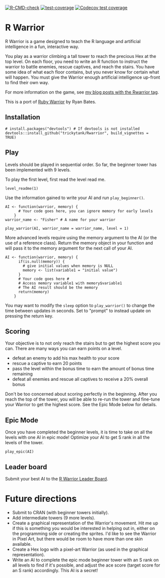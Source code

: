 <!-- badges: start -->

[![R-CMD-check](https://github.com/trickytank/Rwarrior/actions/workflows/check-standard.yaml/badge.svg)](https://github.com/trickytank/Rwarrior/actions/workflows/check-standard.yaml)
[![test-coverage](https://github.com/trickytank/Rwarrior/actions/workflows/test-coverage.yaml/badge.svg)](https://github.com/trickytank/Rwarrior/actions/workflows/test-coverage.yaml)
[![Codecov test coverage](https://codecov.io/gh/trickytank/Rwarrior/branch/master/graph/badge.svg)](https://app.codecov.io/gh/trickytank/Rwarrior?branch=master)

<!-- badges: end -->

# R Warrior

R Warrior is a game designed to teach the R language and artificial intelligence in a fun, interactive way.

You play as a warrior climbing a tall tower to reach the precious Hex at the top level.
On each floor, you need to write an R function to instruct the warrior to battle enemies, rescue captives, and reach the stairs. 
You have some idea of what each floor contains, but you never know for certain what will happen. 
You must give the Warrior enough artificial intelligence up-front to find their own way.

For more information on the game, see [my blog posts with the Rwarrior tag](https://tankard.id/tag/rwarrior/).

This is a port of [Ruby Warrior](https://github.com/ryanb/ruby-warrior) by Ryan Bates.

## Installation

```
# install.packages("devtools") # If devtools is not installed
devtools::install_github("trickytank/Rwarrior", build_vignettes = TRUE)
```

## Play

Levels should be played in sequential order.
So far, the beginner tower has been implemented with 9 levels.

To play the first level, first read the level read me. 

```
level_readme(1)
```

Use the information gained to write your AI and run `play_beginner()`.

```
AI <- function(warrior, memory) {
      # Your code goes here, you can ignore memory for early levels
    }
warrior_name <- "Fisher" # A name for your warrior
    
play_warrior(AI, warrior_name = warrior_name, level = 1)
```

More advanced levels require using the memory argument to the AI (or the use of a reference class). 
Return the memory object in your function and will pass it to the memory argument for the next call of your AI. 

```
AI <- function(warrior, memory) {
      if(is.null(memory)) {
        # give initial values when memory is NULL
        memory <- list(variable1 = "initial value") 
      }
      # Your code goes here #
      # Access memory variable1 with memory$variable1
      # The AI result should be the memory
      return(memory)
    }
```

You may want to modify the `sleep` option to `play_warrior()` to change the time
between updates in seconds.
Set to "prompt" to instead update on pressing the return key.

## Scoring

Your objective is to not only reach the stairs but to get the highest score you can. 
There are many ways you can earn points on a level.

* defeat an enemy to add his max health to your score
* rescue a captive to earn 20 points
* pass the level within the bonus time to earn the amount of bonus time remaining
* defeat all enemies and rescue all captives to receive a 20% overall bonus

Don't be too concerned about scoring perfectly in the beginning. 
After you reach the top of the tower, you will be able to re-run the tower and fine-tune your Warrior to get the highest score.
See the Epic Mode below for details.

## Epic Mode 

Once you have completed the beginner levels, it is time to take on all the levels with 
one AI in epic mode! 
Optimize your AI to get S rank in all the levels of the tower.

```
play_epic(AI)
```

## Leader board

Submit your best AI to the [R Warrior Leader Board](https://tankard.id/post/r-warrior-leaderboard/).

# Future directions

*   Submit to CRAN (with beginner towers initially).
*   Add intermediate towers (9 more levels).
*   Create a graphical representation of the Warrior's movement. Hit me up if this is something you would be interested in helping out in, either on the programming side or creating the sprites. I'd like to see the Warrior in Pixel Art, but there would be room to have more than one skin available.
*   Create a Hex logo with a pixel-art Warrior (as used in the graphical representation).
*   Write an AI to complete the epic mode beginner tower with an S rank on all levels to find if it's possible, and adjust the ace score (target score for an S rank) accordingly. This AI is a secret!

